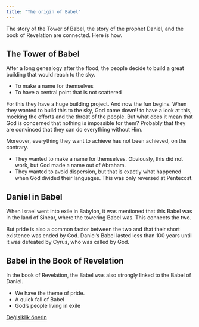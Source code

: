 ```yaml
---
title: "The origin of Babel"
---
```



The story of the Tower of Babel, the story of the prophet Daniel, and the book of Revelation are connected. Here is how.


## The Tower of Babel

<a name="967f"></a>
After a long genealogy after the flood, the people decide to build a great building that would reach to the sky.

- To make a name for themselves
- To have a central point that is not scattered


For this they have a huge building project. And now the fun begins. When they wanted to build this to the sky, God came down!! to have a look at this, mocking the efforts and the threat of the people. But what does it mean that God is concerned that nothing is impossible for them? Probably that they are convinced that they can do everything without Him.

Moreover, everything they want to achieve has not been achieved, on the contrary.

- They wanted to make a name for themselves. Obviously, this did not work, but God made a name out of Abraham.
- They wanted to avoid dispersion, but that is exactly what happened when God divided their languages. This was only reversed at Pentecost.



## Daniel in Babel

<a name="a8a8"></a>
When Israel went into exile in Babylon, it was mentioned that this Babel was in the land of Sinear, where the towering Babel was. This connects the two.

But pride is also a common factor between the two and that their short existence was ended by God. Daniel’s Babel lasted less than 100 years until it was defeated by Cyrus, who was called by God.


## Babel in the Book of Revelation

<a name="dfad"></a>
In the book of Revelation, the Babel was also strongly linked to the Babel of Daniel.

- We have the theme of pride.
- A quick fall of Babel
- God’s people living in exile







[Değişiklik önerin](https://github.com/revelation-today/revelation-today/blob/main/exampleSite/content/docs/bible/keyword/expl/the-origin-of-babel.md)
